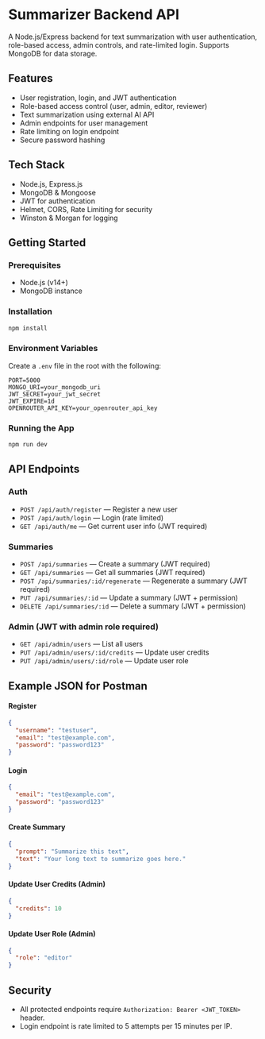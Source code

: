 # Summarizer Backend API

A Node.js/Express backend for text summarization with user authentication, role-based access, admin controls, and rate-limited login. Supports MongoDB for data storage.

## Features
- User registration, login, and JWT authentication
- Role-based access control (user, admin, editor, reviewer)
- Text summarization using external AI API
- Admin endpoints for user management
- Rate limiting on login endpoint
- Secure password hashing

## Tech Stack
- Node.js, Express.js
- MongoDB & Mongoose
- JWT for authentication
- Helmet, CORS, Rate Limiting for security
- Winston & Morgan for logging

## Getting Started

### Prerequisites
- Node.js (v14+)
- MongoDB instance

### Installation
```bash
npm install
```

### Environment Variables
Create a `.env` file in the root with the following:
```
PORT=5000
MONGO_URI=your_mongodb_uri
JWT_SECRET=your_jwt_secret
JWT_EXPIRE=1d
OPENROUTER_API_KEY=your_openrouter_api_key
```

### Running the App
```bash
npm run dev
```

## API Endpoints

### Auth
- `POST /api/auth/register` — Register a new user
- `POST /api/auth/login` — Login (rate limited)
- `GET /api/auth/me` — Get current user info (JWT required)

### Summaries
- `POST /api/summaries` — Create a summary (JWT required)
- `GET /api/summaries` — Get all summaries (JWT required)
- `POST /api/summaries/:id/regenerate` — Regenerate a summary (JWT required)
- `PUT /api/summaries/:id` — Update a summary (JWT + permission)
- `DELETE /api/summaries/:id` — Delete a summary (JWT + permission)

### Admin (JWT with admin role required)
- `GET /api/admin/users` — List all users
- `PUT /api/admin/users/:id/credits` — Update user credits
- `PUT /api/admin/users/:id/role` — Update user role

## Example JSON for Postman

#### Register
```json
{
  "username": "testuser",
  "email": "test@example.com",
  "password": "password123"
}
```
#### Login
```json
{
  "email": "test@example.com",
  "password": "password123"
}
```
#### Create Summary
```json
{
  "prompt": "Summarize this text",
  "text": "Your long text to summarize goes here."
}
```
#### Update User Credits (Admin)
```json
{
  "credits": 10
}
```
#### Update User Role (Admin)
```json
{
  "role": "editor"
}
```

## Security
- All protected endpoints require `Authorization: Bearer <JWT_TOKEN>` header.
- Login endpoint is rate limited to 5 attempts per 15 minutes per IP.

